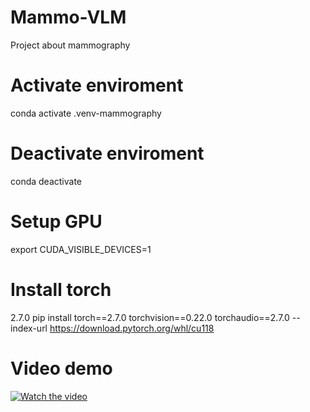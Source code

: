 # Mammo-VLM
Project about mammography

# Activate enviroment
conda activate .venv-mammography

# Deactivate enviroment
conda deactivate

# Setup GPU
export CUDA_VISIBLE_DEVICES=1

# Install torch 
2.7.0 pip install torch==2.7.0 torchvision==0.22.0 torchaudio==2.7.0 --index-url https://download.pytorch.org/whl/cu118

# Video demo
[![Watch the video](https://img.youtube.com/vi/h88MwGj0T-U/0.jpg)](https://youtu.be/h88MwGj0T-U)
